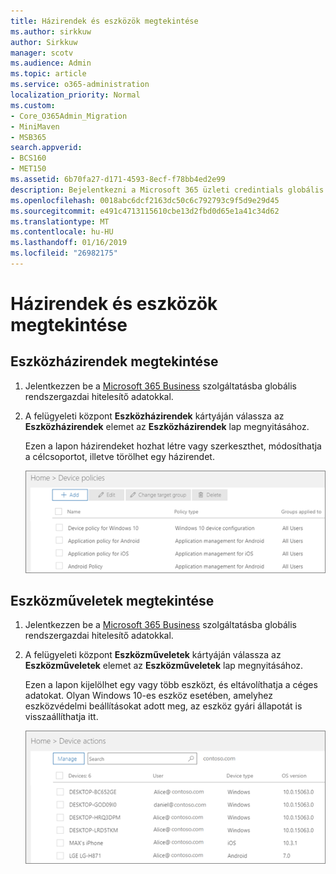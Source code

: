 ```yaml
---
title: Házirendek és eszközök megtekintése
ms.author: sirkkuw
author: Sirkkuw
manager: scotv
ms.audience: Admin
ms.topic: article
ms.service: o365-administration
localization_priority: Normal
ms.custom:
- Core_O365Admin_Migration
- MiniMaven
- MSB365
search.appverid:
- BCS160
- MET150
ms.assetid: 6b70fa27-d171-4593-8ecf-f78bb4ed2e99
description: Bejelentkezni a Microsoft 365 üzleti credintials globális felügyeleti eszköz politikák és tevékenységek megtekintéséhez.
ms.openlocfilehash: 0018abc6dcf2163dc50c6c792793c9f5d9e29d45
ms.sourcegitcommit: e491c4713115610cbe13d2fbd0d65e1a41c34d62
ms.translationtype: MT
ms.contentlocale: hu-HU
ms.lasthandoff: 01/16/2019
ms.locfileid: "26982175"
---
```

# <a name="view-policies-and-devices"></a>Házirendek és eszközök megtekintése

## <a name="view-device-policies"></a>Eszközházirendek megtekintése

1. Jelentkezzen be a [Microsoft 365 Business](https://portal.office.com) szolgáltatásba globális rendszergazdai hitelesítő adatokkal. 
    
2. A felügyeleti központ **Eszközházirendek** kártyáján válassza az **Eszközházirendek** elemet az **Eszközházirendek** lap megnyitásához. 
    
    Ezen a lapon házirendeket hozhat létre vagy szerkeszthet, módosíthatja a célcsoportot, illetve törölhet egy házirendet.
    
    ![Screenshot of the Policies page](media/27ebb1d3-d04b-4221-a13f-8583045b5077.png)
  
## <a name="view-device-actions"></a>Eszközműveletek megtekintése

1. Jelentkezzen be a [Microsoft 365 Business](https://portal.office.com) szolgáltatásba globális rendszergazdai hitelesítő adatokkal. 
    
2. A felügyeleti központ **Eszközműveletek** kártyáján válassza az **Eszközműveletek** elemet az **Eszközműveletek** lap megnyitásához. 
    
    Ezen a lapon kijelölhet egy vagy több eszközt, és eltávolíthatja a céges adatokat. Olyan Windows 10-es eszköz esetében, amelyhez eszközvédelmi beállításokat adott meg, az eszköz gyári állapotát is visszaállíthatja itt.
    
    ![Device actions page.](media/6d2ad0c4-9c96-4489-ab93-c4e38e317d45.PNG)
  
  

